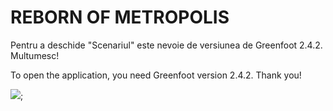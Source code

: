 # REBORN OF METROPOLIS

Pentru a deschide "Scenariul" este nevoie de versiunea de Greenfoot 2.4.2.
Multumesc!

To open the application, you need Greenfoot version 2.4.2.
Thank you!

![](images/);
